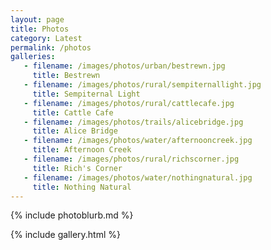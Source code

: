 ```yaml
---
layout: page
title: Photos
category: Latest
permalink: /photos
galleries:
   - filename: /images/photos/urban/bestrewn.jpg
     title: Bestrewn
   - filename: /images/photos/rural/sempiternallight.jpg
     title: Sempiternal Light
   - filename: /images/photos/rural/cattlecafe.jpg
     title: Cattle Cafe
   - filename: /images/photos/trails/alicebridge.jpg
     title: Alice Bridge
   - filename: /images/photos/water/afternooncreek.jpg
     title: Afternoon Creek
   - filename: /images/photos/rural/richscorner.jpg
     title: Rich's Corner
   - filename: /images/photos/water/nothingnatural.jpg
     title: Nothing Natural
---
```

<style>
.post-title {
  font-family: 'Space Grotesk', sans-serif;
}
</style>
{% include photoblurb.md %}

{% include gallery.html %}


